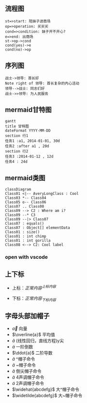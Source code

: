 
## 流程图
```flow
st=>start: 陪妹子进商场
op=>operation: 买买买
cond=>condition: 妹子开不开心?
e=>end: 出商场
st->op->cond
cond(yes)->e
cond(no)->op
```
## 序列图
```sequence
战士->领导: 首长好 
Note right of 领导: 首长复杂的内心活动
领导-->战士: 同志们好
战士->>领导: 为人民服务
```
## mermaid甘特图
```mermaid
gantt
title 甘特图
dateFormat YYYY-MM-DD
section 行1
任务1 :a1, 2014-01-01, 30d
任务2 :after a1 , 20d
section 行2
任务3 :2014-01-12 , 12d
任务4 : 24d
```
## mermaid类图
``` mermaid
classDiagram
Class01 <|-- AveryLongClass : Cool
Class03 *-- Class04
Class05 o-- Class06
Class07 .. Class08
Class09 --> C2 : Where am i?
Class09 --* C3
Class09 --|> Class07
Class07 : equals()
Class07 : Object[] elementData
Class01 : size()
Class01 : int chimp
Class01 : int gorilla
Class08 <--> C2: Cool label
```

### open with vscode

## 上下标

* 上标：${正常内容}^{上标内容}$

* 下标：${正常内容}_{下标内容}$

## 字母头部加帽子
* $\vec{a}$				向量
* $\overline{a}$			平均值
* $\widehat{a}$			(线性回归，直线方程)y尖
* $\dot{a}$				一阶倒数
* $\ddot{a}$				二阶导数
* $\hat{a}$				^帽子命令
* $\tilde{a}$				~帽子命令
* $\check{a}$				倒尖帽子命令
* $\grave{a}$				4声调帽子命令    
* $\acute{a}$				2声调帽子命令
* $\widehat{abcdefg}$		大^帽子命令
* $\widetilde{abcdefg}$	大~帽子命令
